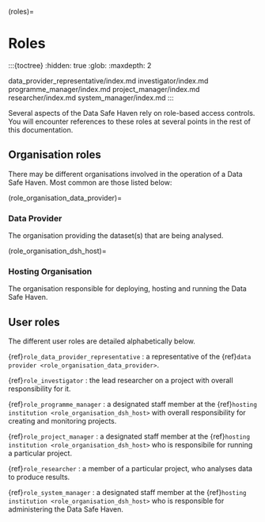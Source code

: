 (roles)=

# Roles

:::{toctree}
:hidden: true
:glob:
:maxdepth: 2

data_provider_representative/index.md
investigator/index.md
programme_manager/index.md
project_manager/index.md
researcher/index.md
system_manager/index.md
:::

Several aspects of the Data Safe Haven rely on role-based access controls.
You will encounter references to these roles at several points in the rest of this documentation.

## Organisation roles

There may be different organisations involved in the operation of a Data Safe Haven.
Most common are those listed below:

(role_organisation_data_provider)=

### Data Provider

The organisation providing the dataset(s) that are being analysed.

(role_organisation_dsh_host)=

### Hosting Organisation

The organisation responsible for deploying, hosting and running the Data Safe Haven.

## User roles

The different user roles are detailed alphabetically below.

{ref}`role_data_provider_representative`
: a representative of the {ref}`data provider <role_organisation_data_provider>`.

{ref}`role_investigator`
: the lead researcher on a project with overall responsibility for it.

{ref}`role_programme_manager`
: a designated staff member at the {ref}`hosting institution <role_organisation_dsh_host>` with overall responsibility for creating and monitoring projects.

{ref}`role_project_manager`
: a designated staff member at the {ref}`hosting institution <role_organisation_dsh_host>` who is responsibile for running a particular project.

{ref}`role_researcher`
: a member of a particular project, who analyses data to produce results.

{ref}`role_system_manager`
: a designated staff member at the {ref}`hosting institution <role_organisation_dsh_host>` who is responsible for administering the Data Safe Haven.
